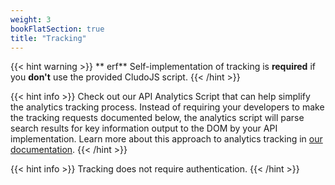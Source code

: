 ```yaml
---
weight: 3
bookFlatSection: true
title: "Tracking"
---
```


{{< hint warning >}}
** erf**
Self-implementation of tracking is **required** if you **don't** use the provided CludoJS script.
{{< /hint >}}

{{< hint info >}}
Check out our API Analytics Script that can help simplify the analytics tracking process. Instead of requiring your developers to make the tracking requests documented below, the analytics script will parse search results for key information output to the DOM by your API implementation. Learn more about this approach to analytics tracking in <a href="https://cludohelp.force.com/helpcenter/s/api-analytics-script-installation" target="_blank">our documentation</a>.
{{< /hint >}}

{{< hint info >}}
Tracking does not require authentication.
{{< /hint >}}